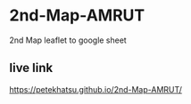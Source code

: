 # 2nd-Map-AMRUT
2nd Map leaflet to google sheet


## live link
https://petekhatsu.github.io/2nd-Map-AMRUT/
